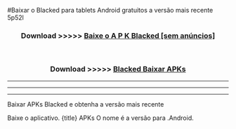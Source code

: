 #Baixar o Blacked   para tablets Android gratuitos a versão mais recente 5p52l


<div align="center">
<h3>Download >>>>> <a href="https://pt-web.web.app/?pt= Blacked ">Baixe o A P K Blacked  [sem anúncios]</a></h3><br>

<h3>Download >>>>> <a href="https://pt-web.web.app/?pt= Blacked ">Blacked  Baixar APKs</a></h3>
</div>

----------------------------------------------------------

----------------------------------------------------------

----------------------------------------------------------

Baixar APKs Blacked  e obtenha a versão mais recente

Baixe o aplicativo. {title} APKs O nome é a versão para .Android.


